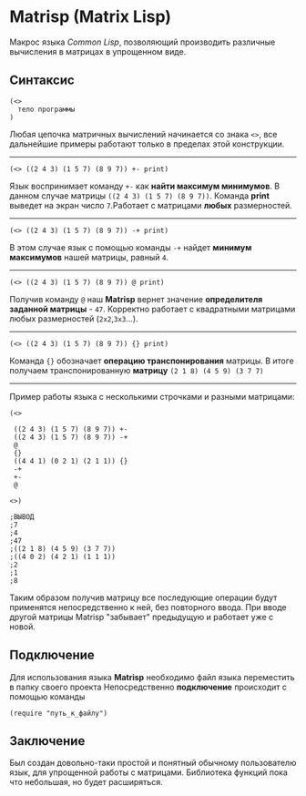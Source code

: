 # Matrisp (Matrix Lisp)

Макрос языка _Common Lisp_, позволяющий производить различные вычисления в матрицах в упрощенном виде. 


## Синтаксис

```common-lisp
(<>
  тело программы
)
```

Любая цепочка матричных вычислений начинается со знака `<>`, все дальнейшие примеры работают только в пределах этой конструкции.  

----------------------------------------------------------------------------------------------------------------------------------------

```common-lisp
(<> ((2 4 3) (1 5 7) (8 9 7)) +- print) 
```

Язык воспринимает команду `+-` как __найти максимум минимумов__.
В данном случае матрицы `((2 4 3) (1 5 7) (8 9 7))`.
Команда __print__ выведет на экран число `7`.Работает с матрицами __любых__ размерностей.


----------------------------------------------------------------------------------------------------------------------------------------

```common-lisp
(<> ((2 4 3) (1 5 7) (8 9 7)) -+ print) 
```

В этом случае язык с помощью команды `-+` найдет __минимум максимумов__ нашей матрицы, равный `4`.

----------------------------------------------------------------------------------------------------------------------------------------

```common-lisp
(<> ((2 4 3) (1 5 7) (8 9 7)) @ print)
```

Получив команду `@` наш __Matrisp__ вернет значение __определителя заданной матрицы__ -  `47`.
Корректно работает с квадратными матрицами любых размерностей (`2x2`,`3x3`...).

----------------------------------------------------------------------------------------------------------------------------------------

```common-lisp
(<> ((2 4 3) (1 5 7) (8 9 7)) {} print)
```

Команда `{}` обозначает __операцию транспонирования__ матрицы. В итоге получаем транспонированную __матрицу__ `(2 1 8) (4 5 9) (3 7 7)`

----------------------------------------------------------------------------------------------------------------------------------------

Пример работы языка с несколькими строчками и разными матрицами:


```common-lisp
(<> 
 
 ((2 4 3) (1 5 7) (8 9 7)) +- 
 ((2 4 3) (1 5 7) (8 9 7)) -+
 @ 
 {}
 ((4 4 1) (0 2 1) (2 1 1)) {}
 -+
 +-
 @
 
<>) 

;ВЫВОД
;7 
;4 
;47 
;((2 1 8) (4 5 9) (3 7 7)) 
;((4 0 2) (4 2 1) (1 1 1)) 
;2 
;1 
;8 
```

Таким образом получив матрицу все последующие операции будут применятся непосредственно к ней, без повторного ввода.
При вводе другой матрицы Matrisp "забывает" предыдущую и работает уже с новой.

## Подключение

Для использования языка __Matrisp__ необходимо файл языка переместить в папку своего проекта
Непосредственно __подключение__ происходит с помощью команды

```common-lisp
(require "путь_к_файлу")
```


## Заключение

Был создан довольно-таки простой и понятный обычному пользователю язык, для упрощенной работы с матрицами.
Библиотека функций пока что небольшая, но будет расширяться.

